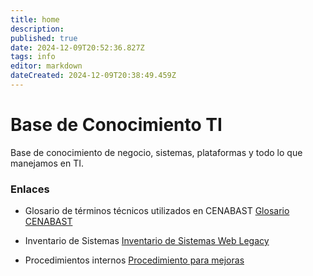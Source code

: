 ```yaml
---
title: home
description: 
published: true
date: 2024-12-09T20:52:36.827Z
tags: info
editor: markdown
dateCreated: 2024-12-09T20:38:49.459Z
---
```


# Base de Conocimiento TI
Base de conocimiento de negocio, sistemas, plataformas y todo lo que manejamos en TI.


### Enlaces
- Glosario de términos técnicos utilizados en CENABAST 
[Glosario CENABAST](/base-conocimiento/glosario)

- Inventario de Sistemas 
[Inventario de Sistemas Web Legacy](/base-conocimiento/legacy)

- Procedimientos internos 
[Procedimiento para mejoras](/base-conocimiento/procedimientos)
